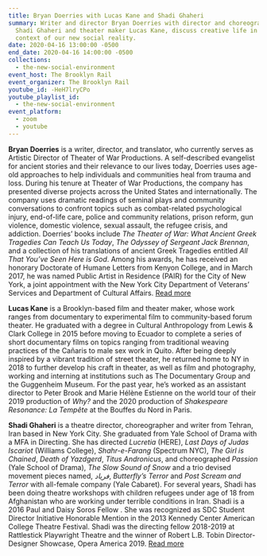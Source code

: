 ```yaml
---
title: Bryan Doerries with Lucas Kane and Shadi Ghaheri
summary: Writer and director Bryan Doerries with director and choreographer
  Shadi Ghaheri and theater maker Lucas Kane, discuss creative life in the
  context of our new social reality.
date: 2020-04-16 13:00:00 -0500
end_date: 2020-04-16 14:00:00 -0500
collections:
  - the-new-social-environment
event_host: The Brooklyn Rail
event_organizer: The Brooklyn Rail
youtube_id: -HeH7lryCPo
youtube_playlist_id:
  - the-new-social-environment
event_platform:
  - zoom
  - youtube
---
```

**Bryan Doerries**  is a writer, director, and translator, who currently serves as Artistic Director of Theater of War Productions. A self-described evangelist for ancient stories and their relevance to our lives today, Doerries uses age-old approaches to help individuals and communities heal from trauma and loss. During his tenure at Theater of War Productions, the company has presented diverse projects across the United States and internationally. The company uses dramatic readings of seminal plays and community conversations to confront topics such as combat-related psychological injury, end-of-life care, police and community relations, prison reform, gun violence, domestic violence, sexual assault, the refugee crisis, and addiction. Doerries’ books include *The Theater of War: What Ancient Greek Tragedies Can Teach Us Today*, *The Odyssey of Sergeant Jack Brennan*, and a collection of his translations of ancient Greek Tragedies entitled *All That You’ve Seen Here is God*. Among his awards, he has received an honorary Doctorate of Humane Letters from Kenyon College, and in March 2017, he was named Public Artist in Residence (PAIR) for the City of New York, a joint appointment with the New York City Department of Veterans’ Services and Department of Cultural Affairs. [Read more]([www.theaterofwar.com](http://%20www.theaterofwar.com/)) 

**Lucas Kane** is a Brooklyn-based film and theater maker, whose work ranges from documentary to experimental film to community-based forum theater. He graduated with a degree in Cultural Anthropology from Lewis & Clark College in 2015 before moving to Ecuador to complete a series of short documentary films on topics ranging from traditional weaving practices of the Cañaris to male sex work in Quito. After being deeply inspired by a vibrant tradition of street theater, he returned home to NY in 2018 to further develop his craft in theater, as well as film and photography, working and interning at institutions such as The Documentary Group and the Guggenheim Museum. For the past year, he’s worked as an assistant director to Peter Brook and Marie Hélène Estienne on the world tour of their 2019 production of *Why?* and the 2020 production of *Shakespeare Resonance: La Tempête* at the Bouffes du Nord in Paris.

**Shadi Ghaheri**  is a theatre director, choreographer and writer from Tehran, Iran based in New York City. She graduated from Yale School of Drama with a MFA in Directing. She has directed *Lucretia* (HERE), *Last Days of Judas Iscariot* (Williams College), *Shahr-e-Farang* (Spectrum NYC), *The Girl is Chained*, *Death of Yazdgerd*, *Titus Andronicus*, and choreographed *Passion* (Yale School of Drama), *The Slow Sound of Snow* and a trio devised movement pieces named, *فریاد*, *Butterfly’s Terror* and *Post Scream and Terror* with all-female company (Yale Cabaret). For several years, Shadi has been doing theatre workshops with children refugees under age of 18 from Afghanistan who are working under terrible conditions in Iran. Shadi is a 2016 Paul and Daisy Soros Fellow . She was recognized as SDC Student Director Initiative Honorable Mention in the 2013 Kennedy Center American College Theatre Festival. Shadi was the directing fellow 2018-2019 at Rattlestick Playwright Theatre and the winner of Robert L.B. Tobin Director-Designer Showcase, Opera America 2019. [Read more]([www.shadighaheri.com](http://www.shadighaheri.com/))